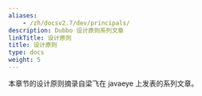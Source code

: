 ```yaml
---
aliases:
    - /zh/docsv2.7/dev/principals/
description: Dubbo 设计原则系列文章
linkTitle: 设计原则
title: 设计原则
type: docs
weight: 5
---
```



本章节的设计原则摘录自梁飞在 javaeye 上发表的系列文章。
